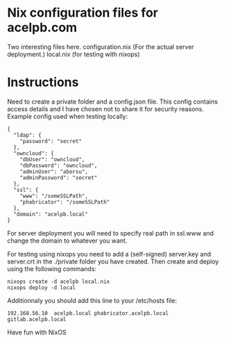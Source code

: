 # Nix configuration files for acelpb.com

Two interesting files here.
configuration.nix (For the actual server deployment.)
local.nix (for testing with nixops)

# Instructions

Need to create a private folder and a config.json file. This config contains access details and I have chosen not to share it for security reasons.
Example config used when testing locally:
```
{
  "ldap": {
    "password": "secret"
  },
  "owncloud": {
    "dbUser": "owncloud",
    "dbPassword": "owncloud",
    "adminUser": "aborsu",
    "adminPassword": "secret"
  },
  "ssl": {
    "www": "/someSSLPath",
    "phabricator": "/someSSLPath"
  },
  "domain": "acelpb.local"
}
```

For server deployment you will need to specify real path in ssl.www and change the domain to whatever you want.

For testing using nixops you need to add a (self-signed) server.key and server.crt in the ./private folder you have created.
Then create and deploy using the following commands:
```
nixops create -d acelpb local.nix
nixops deploy -d local
```

Additionnaly you should add this line to your /etc/hosts file:
```
192.168.56.10  acelpb.local phabricator.acelpb.local gitlab.acelpb.local
```

Have fun with NixOS

